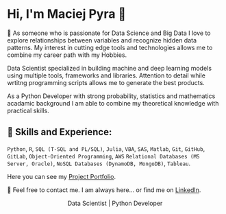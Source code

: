 # Hi, I'm Maciej Pyra 👋
 :thought_balloon: As someone who is passionate for Data Science and Big Data I love to explore relationships between variables and recognize hidden data patterns. My interest in cutting edge tools and technologies allows me to combine my career path with my Hobbies.

Data Scientist specialized in building machine and deep learning models using multiple tools, frameworks and libraries. Attention to detail while wrtitng programming scripts allows me to generate the best products.

As a Python Developer with strong probability, statistics and mathematics acadamic background I am able to combine my theoretical knowledge with practical skills.

## :speech_balloon: Skills and Experience:
`Python`, `R`, `SQL (T-SQL and PL/SQL)`, `Julia`, `VBA`, `SAS`, `Matlab`, `Git`, `GitHub`, `GitLab`, `Object-Oriented Programming`, `AWS`
`Relational Databases (MS Server, Oracle)`, `NoSQL Databases (DynamoDB, MongoDB)`, `Tableau`.


Here you can see my [Project Portfolio](https://maciejpyra.github.io/Maciej_Portfolio_2/).

:email: Feel free to contact me. I am always here... or find me on [LinkedIn](https://www.linkedin.com/in/maciej-pyra/).


<p align="center">Data Scientist | Python Developer</p>
